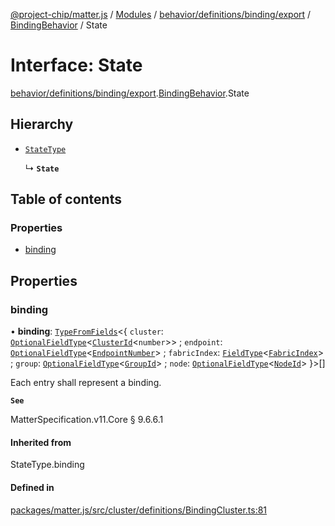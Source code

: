 [@project-chip/matter.js](../README.md) / [Modules](../modules.md) / [behavior/definitions/binding/export](../modules/behavior_definitions_binding_export.md) / [BindingBehavior](../modules/behavior_definitions_binding_export.BindingBehavior.md) / State

# Interface: State

[behavior/definitions/binding/export](../modules/behavior_definitions_binding_export.md).[BindingBehavior](../modules/behavior_definitions_binding_export.BindingBehavior.md).State

## Hierarchy

- [`StateType`](../modules/behavior_definitions_binding_export._internal_.md#statetype)

  ↳ **`State`**

## Table of contents

### Properties

- [binding](behavior_definitions_binding_export.BindingBehavior.State.md#binding)

## Properties

### binding

• **binding**: [`TypeFromFields`](../modules/tlv_export.md#typefromfields)\<\{ `cluster`: [`OptionalFieldType`](tlv_export.OptionalFieldType.md)\<[`ClusterId`](../modules/datatype_export.md#clusterid)\<`number`\>\> ; `endpoint`: [`OptionalFieldType`](tlv_export.OptionalFieldType.md)\<[`EndpointNumber`](../modules/datatype_export.md#endpointnumber)\> ; `fabricIndex`: [`FieldType`](tlv_export.FieldType.md)\<[`FabricIndex`](../modules/datatype_export.md#fabricindex)\> ; `group`: [`OptionalFieldType`](tlv_export.OptionalFieldType.md)\<[`GroupId`](../modules/datatype_export.md#groupid)\> ; `node`: [`OptionalFieldType`](tlv_export.OptionalFieldType.md)\<[`NodeId`](../modules/datatype_export.md#nodeid)\>  }\>[]

Each entry shall represent a binding.

**`See`**

MatterSpecification.v11.Core § 9.6.6.1

#### Inherited from

StateType.binding

#### Defined in

[packages/matter.js/src/cluster/definitions/BindingCluster.ts:81](https://github.com/project-chip/matter.js/blob/c0d55745d5279e16fdfaa7d2c564daa31e19c627/packages/matter.js/src/cluster/definitions/BindingCluster.ts#L81)
